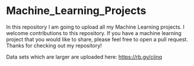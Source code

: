 # Machine_Learning_Projects
In this repository I am going to upload all my Machine Learning projects. I welcome contributions to this repository. If you have a machine learning project that you would like to share, please feel free to open a pull request. Thanks for checking out my repository!

Data sets which are larger are uploaded here: https://rb.gy/cijnq
